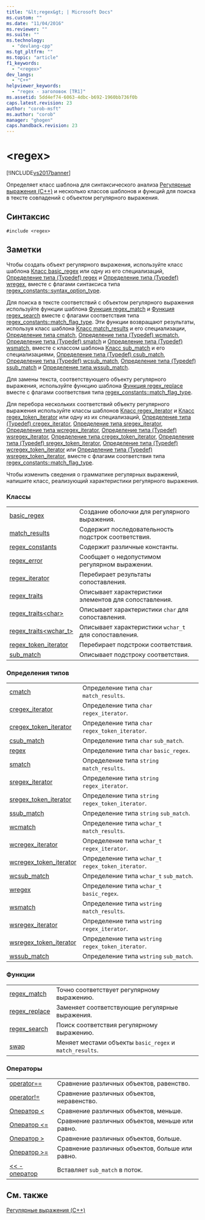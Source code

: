 ```yaml
---
title: "&lt;regex&gt; | Microsoft Docs"
ms.custom: ""
ms.date: "11/04/2016"
ms.reviewer: ""
ms.suite: ""
ms.technology: 
  - "devlang-cpp"
ms.tgt_pltfrm: ""
ms.topic: "article"
f1_keywords: 
  - "<regex>"
dev_langs: 
  - "C++"
helpviewer_keywords: 
  - "regex - заголовок [TR1]"
ms.assetid: 5dd4ef74-6063-4dbc-b692-1960bb736f0b
caps.latest.revision: 23
author: "corob-msft"
ms.author: "corob"
manager: "ghogen"
caps.handback.revision: 23
---
```

# &lt;regex&gt;
[!INCLUDE[vs2017banner](../assembler/inline/includes/vs2017banner.md)]

Определяет класс шаблона для синтаксического анализа [Регулярные выражения \(C\+\+\)](../standard-library/regular-expressions-cpp.md) и несколько классов шаблонов и функций для поиска в тексте совпадений с объектом регулярного выражения.  
  
## Синтаксис  
  
```  
#include <regex>  
```  
  
## Заметки  
 Чтобы создать объект регулярного выражения, используйте класс шаблона [Класс basic\_regex](../Topic/basic_regex%20Class.md) или одну из его специализаций, [Определение типа \(Typedef\) regex](../Topic/regex%20Typedef.md) и [Определение типа \(Typedef\) wregex](../Topic/wregex%20Typedef.md), вместе с флагами синтаксиса типа [regex\_constants::syntax\_option\_type](../Topic/regex_constants::syntax_option_type.md).  
  
 Для поиска в тексте соответствий с объектом регулярного выражения используйте функции шаблона [Функция regex\_match](../Topic/regex_match%20Function.md) и [Функция regex\_search](../Topic/regex_search%20Function.md) вместе с флагами соответствия типа [regex\_constants::match\_flag\_type](../Topic/regex_constants::match_flag_type.md).  Эти функции возвращают результаты, используя класс шаблона [Класс match\_results](../standard-library/match-results-class.md) и его специализации, [Определение типа cmatch](../Topic/cmatch%20Typedef.md), [Определение типа \(Typedef\) wcmatch](../Topic/wcmatch%20Typedef.md), [Определение типа \(Typedef\) smatch](../Topic/smatch%20Typedef.md) и [Определение типа \(Typedef\) wsmatch](../Topic/wsmatch%20Typedef.md), вместе с классом шаблона [Класс sub\_match](../standard-library/sub-match-class.md) и его специализациями, [Определение типа \(Typedef\) csub\_match](../Topic/csub_match%20Typedef.md), [Определение типа \(Typedef\) wcsub\_match](../Topic/wcsub_match%20Typedef.md), [Определение типа \(Typedef\) ssub\_match](../Topic/ssub_match%20Typedef.md) и [Определение типа wssub\_match](../Topic/wssub_match%20Typedef.md).  
  
 Для замены текста, соответствующего объекту регулярного выражения, используйте функцию шаблона [Функция regex\_replace](../Topic/regex_replace%20Function.md) вместе с флагами соответствия типа [regex\_constants::match\_flag\_type](../Topic/regex_constants::match_flag_type.md).  
  
 Для перебора нескольких соответствий объекту регулярного выражения используйте классы шаблонов [Класс regex\_iterator](../standard-library/regex-iterator-class.md) и [Класс regex\_token\_iterator](../Topic/regex_token_iterator%20Class.md) или одну из их специализаций, [Определение типа \(Typedef\) cregex\_iterator](../Topic/cregex_iterator%20Typedef.md), [Определение типа sregex\_iterator](../Topic/sregex_iterator%20Typedef.md), [Определение типа wcregex\_iterator](../Topic/wcregex_iterator%20Typedef.md), [Определение типа \(Typedef\) wsregex\_iterator](../Topic/wsregex_iterator%20Typedef.md), [Определение типа cregex\_token\_iterator](../Topic/cregex_token_iterator%20Typedef.md), [Определение типа \(Typedef\) sregex\_token\_iterator](../Topic/sregex_token_iterator%20Typedef.md), [Определение типа \(Typedef\) wcregex\_token\_iterator](../Topic/wcregex_token_iterator%20Typedef.md) или [Определение типа \(Typedef\) wsregex\_token\_iterator](../Topic/wsregex_token_iterator%20Typedef.md), вместе с флагами соответствия типа [regex\_constants::match\_flag\_type](../Topic/regex_constants::match_flag_type.md).  
  
 Чтобы изменить сведения о грамматике регулярных выражений, напишите класс, реализующий характеристики регулярного выражения.  
  
### Классы  
  
|||  
|-|-|  
|[basic\_regex](../Topic/basic_regex%20Class.md)|Создание оболочки для регулярного выражения.|  
|[match\_results](../standard-library/match-results-class.md)|Содержит последовательность подстрок соответствия.|  
|[regex\_constants](../Topic/regex_constants%20Class.md)|Содержит различные константы.|  
|[regex\_error](../standard-library/regex-error-class.md)|Сообщает о недопустимом регулярном выражении.|  
|[regex\_iterator](../standard-library/regex-iterator-class.md)|Перебирает результаты сопоставления.|  
|[regex\_traits](../standard-library/regex-traits-class.md)|Описывает характеристики элементов для сопоставления.|  
|[regex\_traits\<char\>](../standard-library/regex-traits-char-class.md)|Описывает характеристики `char` для сопоставления.|  
|[regex\_traits\<wchar\_t\>](../standard-library/regex-traits-wchar-t-class.md)|Описывает характеристики `wchar_t` для сопоставления.|  
|[regex\_token\_iterator](../Topic/regex_token_iterator%20Class.md)|Перебирает подстроки соответствия.|  
|[sub\_match](../standard-library/sub-match-class.md)|Описывает подстроку соответствия.|  
  
### Определения типов  
  
|||  
|-|-|  
|[cmatch](../Topic/cmatch%20Typedef.md)|Определение типа `char` `match_results`.|  
|[cregex\_iterator](../Topic/cregex_iterator%20Typedef.md)|Определение типа `char` `regex_iterator`.|  
|[cregex\_token\_iterator](../Topic/cregex_token_iterator%20Typedef.md)|Определение типа `char` `regex_token_iterator`.|  
|[csub\_match](../Topic/csub_match%20Typedef.md)|Определение типа `char` `sub_match`.|  
|[regex](../Topic/regex%20Typedef.md)|Определение типа `char` `basic_regex`.|  
|[smatch](../Topic/smatch%20Typedef.md)|Определение типа `string` `match_results`.|  
|[sregex\_iterator](../Topic/sregex_iterator%20Typedef.md)|Определение типа `string` `regex_iterator`.|  
|[sregex\_token\_iterator](../Topic/sregex_token_iterator%20Typedef.md)|Определение типа `string` `regex_token_iterator`.|  
|[ssub\_match](../Topic/ssub_match%20Typedef.md)|Определение типа `string` `sub_match`.|  
|[wcmatch](../Topic/wcmatch%20Typedef.md)|Определение типа `wchar_t` `match_results`.|  
|[wcregex\_iterator](../Topic/wcregex_iterator%20Typedef.md)|Определение типа `wchar_t` `regex_iterator`.|  
|[wcregex\_token\_iterator](../Topic/wcregex_token_iterator%20Typedef.md)|Определение типа `wchar_t` `regex_token_iterator`.|  
|[wcsub\_match](../Topic/wcsub_match%20Typedef.md)|Определение типа `wchar_t` `sub_match`.|  
|[wregex](../Topic/wregex%20Typedef.md)|Определение типа `wchar_t` `basic_regex`.|  
|[wsmatch](../Topic/wsmatch%20Typedef.md)|Определение типа `wstring` `match_results`.|  
|[wsregex\_iterator](../Topic/wsregex_iterator%20Typedef.md)|Определение типа `wstring` `regex_iterator`.|  
|[wsregex\_token\_iterator](../Topic/wsregex_token_iterator%20Typedef.md)|Определение типа `wstring` `regex_token_iterator`.|  
|[wssub\_match](../Topic/wssub_match%20Typedef.md)|Определение типа `wstring` `sub_match`.|  
  
### Функции  
  
|||  
|-|-|  
|[regex\_match](../Topic/regex_match%20Function.md)|Точно соответствует регулярному выражению.|  
|[regex\_replace](../Topic/regex_replace%20Function.md)|Заменяет соответствующие регулярные выражения.|  
|[regex\_search](../Topic/regex_search%20Function.md)|Поиск соответствия регулярному выражению.|  
|[swap](../Topic/swap%20Function%20%3Cregex%3E.md)|Меняет местами объекты `basic_regex` и `match_results`.|  
  
### Операторы  
  
|||  
|-|-|  
|[operator\=\=](../Topic/operator==%20%3Cregex%3E.md)|Сравнение различных объектов, равенство.|  
|[operator\!\=](../Topic/operator!=%20%3Cregex%3E.md)|Сравнение различных объектов, неравенство.|  
|[Оператор \<](../Topic/operator%3C%20%3Cregex%3E.md)|Сравнение различных объектов, меньше.|  
|[Оператор \<\=](../Topic/operator%3C=%20%3Cregex%3E.md)|Сравнение различных объектов, меньше или равно.|  
|[Оператор \>](../Topic/operator%3E%20%3Cregex%3E.md)|Сравнение различных объектов, больше.|  
|[Оператор \>\=](../Topic/operator%3E=%20%3Cregex%3E.md)|Сравнение различных объектов, больше или равно.|  
|[\<\< \- оператор](../Topic/operator%3C%3C%20%3Cregex%3E.md)|Вставляет `sub_match` в поток.|  
  
## См. также  
 [Регулярные выражения \(C\+\+\)](../standard-library/regular-expressions-cpp.md)